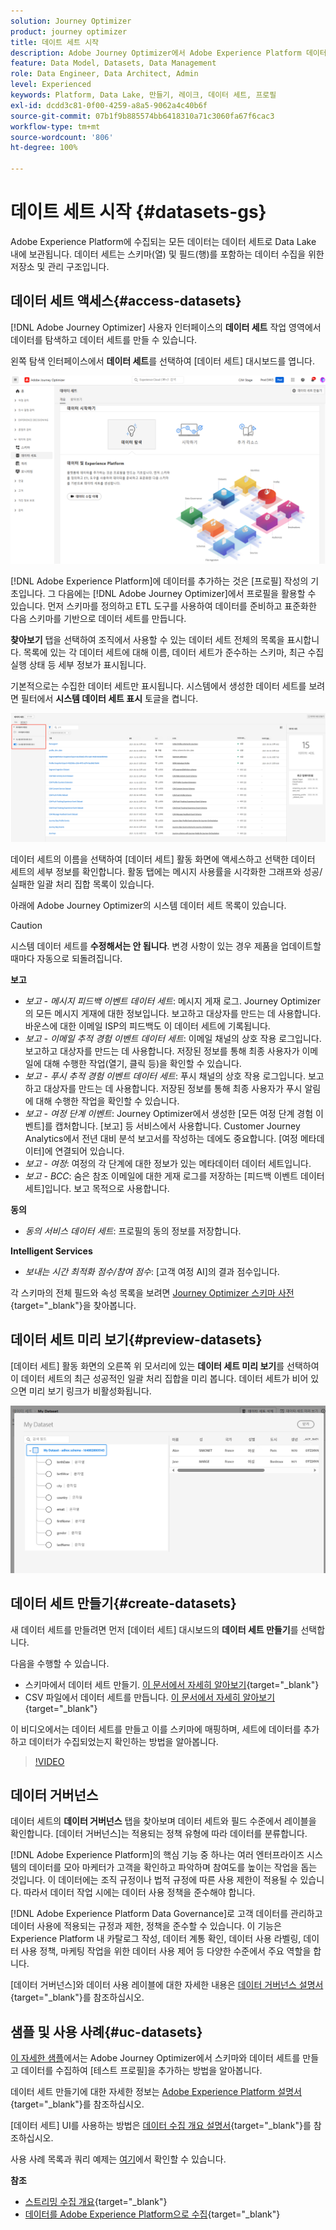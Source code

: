 ```yaml
---
solution: Journey Optimizer
product: journey optimizer
title: 데이트 세트 시작
description: Adobe Journey Optimizer에서 Adobe Experience Platform 데이터 세트를 사용하는 방법 알아보기
feature: Data Model, Datasets, Data Management
role: Data Engineer, Data Architect, Admin
level: Experienced
keywords: Platform, Data Lake, 만들기, 레이크, 데이터 세트, 프로필
exl-id: dcdd3c81-0f00-4259-a8a5-9062a4c40b6f
source-git-commit: 07b1f9b885574bb6418310a71c3060fa67f6cac3
workflow-type: tm+mt
source-wordcount: '806'
ht-degree: 100%

---
```


# 데이트 세트 시작 {#datasets-gs}

Adobe Experience Platform에 수집되는 모든 데이터는 데이터 세트로 Data Lake 내에 보관됩니다. 데이터 세트는 스키마(열) 및 필드(행)를 포함하는 데이터 수집을 위한 저장소 및 관리 구조입니다. 

## 데이터 세트 액세스{#access-datasets}

[!DNL Adobe Journey Optimizer] 사용자 인터페이스의 **데이터 세트** 작업 영역에서 데이터를 탐색하고 데이터 세트를 만들 수 있습니다.

왼쪽 탐색 인터페이스에서 **데이터 세트**&#x200B;를 선택하여 [데이터 세트] 대시보드를 엽니다.

![](assets/datasets-home.png)

[!DNL Adobe Experience Platform]에 데이터를 추가하는 것은 [프로필] 작성의 기초입니다. 그 다음에는 [!DNL Adobe Journey Optimizer]에서 프로필을 활용할 수 있습니다. 먼저 스키마를 정의하고 ETL 도구를 사용하여 데이터를 준비하고 표준화한 다음 스키마를 기반으로 데이터 세트를 만듭니다.

**찾아보기** 탭을 선택하여 조직에서 사용할 수 있는 데이터 세트 전체의 목록을 표시합니다. 목록에 있는 각 데이터 세트에 대해 이름, 데이터 세트가 준수하는 스키마, 최근 수집 실행 상태 등 세부 정보가 표시됩니다.

기본적으로는 수집한 데이터 세트만 표시됩니다. 시스템에서 생성한 데이터 세트를 보려면 필터에서 **시스템 데이터 세트 표시** 토글을 켭니다.

![](assets/ajo-system-datasets.png)

데이터 세트의 이름을 선택하여 [데이터 세트] 활동 화면에 액세스하고 선택한 데이터 세트의 세부 정보를 확인합니다. 활동 탭에는 메시지 사용률을 시각화한 그래프와 성공/실패한 일괄 처리 집합 목록이 있습니다.

아래에 Adobe Journey Optimizer의 시스템 데이터 세트 목록이 있습니다.


>[!CAUTION]
>
> 시스템 데이터 세트를 **수정해서는 안 됩니다**. 변경 사항이 있는 경우 제품을 업데이트할 때마다 자동으로 되돌려집니다.
>

**보고**

* _보고 - 메시지 피드백 이벤트 데이터 세트_: 메시지 게재 로그. Journey Optimizer의 모든 메시지 게재에 대한 정보입니다. 보고하고 대상자를 만드는 데 사용합니다. 바운스에 대한 이메일 ISP의 피드백도 이 데이터 세트에 기록됩니다.
* _보고 - 이메일 추적 경험 이벤트 데이터 세트_: 이메일 채널의 상호 작용 로그입니다. 보고하고 대상자를 만드는 데 사용합니다. 저장된 정보를 통해 최종 사용자가 이메일에 대해 수행한 작업(열기, 클릭 등)을 확인할 수 있습니다.
* _보고 - 푸시 추적 경험 이벤트 데이터 세트_: 푸시 채널의 상호 작용 로그입니다. 보고하고 대상자를 만드는 데 사용합니다. 저장된 정보를 통해 최종 사용자가 푸시 알림에 대해 수행한 작업을 확인할 수 있습니다.
* _보고 - 여정 단계 이벤트_: Journey Optimizer에서 생성한 [모든 여정 단계 경험 이벤트]를 캡처합니다. [보고] 등 서비스에서 사용합니다. Customer Journey Analytics에서 전년 대비 분석 보고서를 작성하는 데에도 중요합니다. [여정 메타데이터]에 연결되어 있습니다.
* _보고 - 여정_: 여정의 각 단계에 대한 정보가 있는 메타데이터 데이터 세트입니다.
* _보고 - BCC_: 숨은 참조 이메일에 대한 게재 로그를 저장하는 [피드백 이벤트 데이터 세트]입니다. 보고 목적으로 사용합니다.

**동의**

* _동의 서비스 데이터 세트_: 프로필의 동의 정보를 저장합니다.

**Intelligent Services**

* _보내는 시간 최적화 점수/참여 점수_: [고객 여정 AI]의 결과 점수입니다.

각 스키마의 전체 필드와 속성 목록을 보려면 [Journey Optimizer 스키마 사전](https://experienceleague.adobe.com/tools/ajo-schemas/schema-dictionary.html?lang=ko){target="_blank"}을 찾아봅니다.

## 데이터 세트 미리 보기{#preview-datasets}

[데이터 세트] 활동 화면의 오른쪽 위 모서리에 있는 **데이터 세트 미리 보기**&#x200B;를 선택하여 이 데이터 세트의 최근 성공적인 일괄 처리 집합을 미리 봅니다. 데이터 세트가 비어 있으면 미리 보기 링크가 비활성화됩니다.

![](assets/dataset-preview.png)

## 데이터 세트 만들기{#create-datasets}

새 데이터 세트를 만들려면 먼저 [데이터 세트] 대시보드의 **데이터 세트 만들기**&#x200B;를 선택합니다.

다음을 수행할 수 있습니다.

* 스키마에서 데이터 세트 만들기. [이 문서에서 자세히 알아보기](https://experienceleague.adobe.com/docs/experience-platform/catalog/datasets/user-guide.html?lang=ko#schema){target="_blank"}
* CSV 파일에서 데이터 세트를 만듭니다. [이 문서에서 자세히 알아보기](https://experienceleague.adobe.com/docs/experience-platform/ingestion/tutorials/map-a-csv-file.html?lang=ko-KR){target="_blank"}

이 비디오에서는 데이터 세트를 만들고 이를 스키마에 매핑하며, 세트에 데이터를 추가하고 데이터가 수집되었는지 확인하는 방법을 알아봅니다.

>[!VIDEO](https://video.tv.adobe.com/v/334293?quality=12)

## 데이터 거버넌스

데이터 세트의 **데이터 거버넌스** 탭을 찾아보며 데이터 세트와 필드 수준에서 레이블을 확인합니다. [데이터 거버넌스]는 적용되는 정책 유형에 따라 데이터를 분류합니다.

[!DNL Adobe Experience Platform]의 핵심 기능 중 하나는 여러 엔터프라이즈 시스템의 데이터를 모아 마케터가 고객을 확인하고 파악하며 참여도를 높이는 작업을 돕는 것입니다. 이 데이터에는 조직 규정이나 법적 규정에 따른 사용 제한이 적용될 수 있습니다. 따라서 데이터 작업 시에는 데이터 사용 정책을 준수해야 합니다.

[!DNL Adobe Experience Platform Data Governance]로 고객 데이터를 관리하고 데이터 사용에 적용되는 규정과 제한, 정책을 준수할 수 있습니다. 이 기능은 Experience Platform 내 카탈로그 작성, 데이터 계통 확인, 데이터 사용 라벨링, 데이터 사용 정책, 마케팅 작업을 위한 데이터 사용 제어 등 다양한 수준에서 주요 역할을 합니다.

[데이터 거버넌스]와 데이터 사용 레이블에 대한 자세한 내용은 [데이터 거버넌스 설명서](https://experienceleague.adobe.com/docs/experience-platform/data-governance/labels/user-guide.html?lang=ko){target="_blank"}를 참조하십시오.

## 샘플 및 사용 사례{#uc-datasets}

[이 자세한 샘플](../audience/creating-test-profiles.md)에서는 Adobe Journey Optimizer에서 스키마와 데이터 세트를 만들고 데이터를 수집하여 [테스트 프로필]을 추가하는 방법을 알아봅니다.

데이터 세트 만들기에 대한 자세한 정보는 [Adobe Experience Platform 설명서](https://experienceleague.adobe.com/docs/experience-platform/catalog/datasets/overview.html?lang=ko){target="_blank"}를 참조하십시오.

[데이터 세트] UI를 사용하는 방법은 [데이터 수집 개요 설명서](https://experienceleague.adobe.com/docs/experience-platform/ingestion/home.html?lang=ko){target="_blank"}를 참조하십시오.

사용 사례 목록과 쿼리 예제는 [여기](../data/datasets-query-examples.md)에서 확인할 수 있습니다.

**참조**

* [스트리밍 수집 개요](https://experienceleague.adobe.com/docs/experience-platform/ingestion/streaming/overview.html?lang=ko){target="_blank"}
* [데이터를 Adobe Experience Platform으로 수집](https://experienceleague.adobe.com/docs/experience-platform/ingestion/tutorials/ingest-batch-data.html?lang=ko){target="_blank"}
